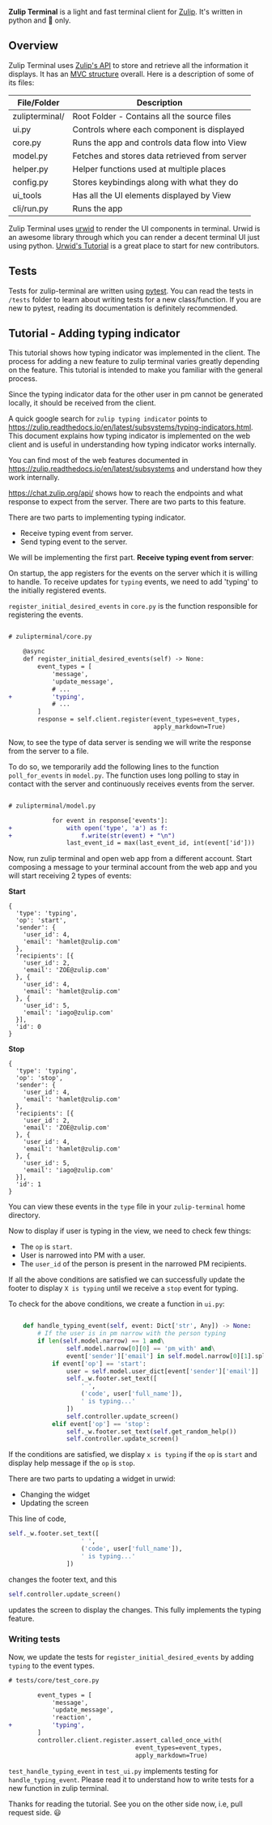 **Zulip Terminal** is a light and fast terminal client for [Zulip](https://zulipchat.com). It's written in python and :snake: only.

## Overview
Zulip Terminal uses [Zulip's API](https://zulipchat.com/api/) to store and retrieve all the information it displays. It has an [MVC structure](https://en.wikipedia.org/wiki/Model%E2%80%93view%E2%80%93controller) overall. Here is a description of some of its files:
 
| File/Folder                                           | Description                                   |
| ----------------------------------------------------- | --------------------------------------------- |
|zulipterminal/                                         | Root Folder - Contains all the source files   |
|              ui.py                                    | Controls where each component is displayed    |
|              core.py                                  | Runs the app and controls data flow into View |
|              model.py                                 | Fetches and stores data retrieved from server |
|              helper.py                                | Helper functions used at multiple places      |
|              config.py                                | Stores keybindings along with what they do    |
|              ui_tools                                 | Has all the UI elements displayed by View     |
|              cli/run.py                               | Runs the app                                  |

Zulip Terminal uses [urwid](http://urwid.org/) to render the UI components in terminal. Urwid is an awesome library through which you can render a decent terminal UI just using python. [Urwid's Tutorial](http://urwid.org/tutorial/index.html) is a great place to start for new contributors.

## Tests
Tests for zulip-terminal are written using [pytest](https://pytest.org/). You can read the tests in `/tests` folder to learn about writing tests for a new class/function. If you are new to pytest, reading its documentation is definitely recommended.


## Tutorial - Adding typing indicator
This tutorial shows how typing indicator was implemented in the client. The process for adding a new feature to zulip terminal varies greatly depending on the feature. This tutorial is intended to make you familiar with the general process.

Since the typing indicator data for the other user in pm cannot be generated locally, it should be received from the client.

A quick google search for `zulip typing indicator` points to https://zulip.readthedocs.io/en/latest/subsystems/typing-indicators.html. This document explains how typing indicator is implemented on the web client and is useful in understanding how typing indicator works internally.

You can find most of the web features documented in https://zulip.readthedocs.io/en/latest/subsystems and understand how they work internally.

https://chat.zulip.org/api/ shows how to reach the endpoints and what response to expect from the server. There are two parts to this feature.

There are two parts to implementing typing indicator.
* Receive typing event from server.
* Send typing event to the server.

We will be implementing the first part. **Receive typing event from server**:

On startup, the app registers for the events on the server which it is willing to handle. To receive updates for `typing` events, we need to add 'typing' to the initially registered events. 

`register_initial_desired_events` in `core.py` is the function responsible for registering the events.
``` diff

# zulipterminal/core.py

    @async
    def register_initial_desired_events(self) -> None:
        event_types = [
            'message',
            'update_message',
            # ...
+           'typing',
            # ...
        ]
        response = self.client.register(event_types=event_types,
                                        apply_markdown=True)
```

Now, to see the type of data server is sending we will write the response from the server to a file.

To do so, we temporarily add the following lines to the function `poll_for_events` in `model.py`. The function uses long polling to stay in contact with the server and continuously receives events from the server. 

``` diff

# zulipterminal/model.py

            for event in response['events']:
+               with open('type', 'a') as f:
+                   f.write(str(event) + "\n")
                last_event_id = max(last_event_id, int(event['id']))
```

Now, run zulip terminal and open web app from a different account. Start composing a message to your terminal account from the web app and you will start receiving 2 types of events:

**Start**
```
{
  'type': 'typing',
  'op': 'start',
  'sender': {
    'user_id': 4,
    'email': 'hamlet@zulip.com'
  },
  'recipients': [{
    'user_id': 2,
    'email': 'ZOE@zulip.com'
  }, {
    'user_id': 4,
    'email': 'hamlet@zulip.com'
  }, {
    'user_id': 5,
    'email': 'iago@zulip.com'
  }],
  'id': 0
}
```


**Stop**
```
{
  'type': 'typing',
  'op': 'stop',
  'sender': {
    'user_id': 4,
    'email': 'hamlet@zulip.com'
  },
  'recipients': [{
    'user_id': 2,
    'email': 'ZOE@zulip.com'
  }, {
    'user_id': 4,
    'email': 'hamlet@zulip.com'
  }, {
    'user_id': 5,
    'email': 'iago@zulip.com'
  }],
  'id': 1
}
```

You can view these events in the `type` file in your `zulip-terminal` home directory.

Now to display if user is typing in the view, we need to check few things:
* The `op` is `start`.
* User is narrowed into PM with a user.
* The `user_id` of the person is present in the narrowed PM recipients.

If all the above conditions are satisfied we can successfully update the footer to display `X is typing` until we receive
a `stop` event for typing.

To check for the above conditions, we create a function in `ui.py`:
```python

    def handle_typing_event(self, event: Dict['str', Any]) -> None:
        # If the user is in pm narrow with the person typing
        if len(self.model.narrow) == 1 and\
                self.model.narrow[0][0] == 'pm_with' and\
                event['sender']['email'] in self.model.narrow[0][1].split(','):
            if event['op'] == 'start':
                user = self.model.user_dict[event['sender']['email']]
                self._w.footer.set_text([
                    ' ',
                    ('code', user['full_name']),
                    ' is typing...'
                ])
                self.controller.update_screen()
            elif event['op'] == 'stop':
                self._w.footer.set_text(self.get_random_help())
                self.controller.update_screen()
```
If the conditions are satisfied, we display `x is typing` if the `op` is `start` and display help message if the `op` is `stop`.

There are two parts to updating a widget in urwid:
* Changing the widget
* Updating the screen

This line of code,
```python
self._w.footer.set_text([
                    ' ',
                    ('code', user['full_name']),
                    ' is typing...'
                ])
```
changes the footer text, and this
```python
self.controller.update_screen()
```
updates the screen to display the changes. This fully implements the typing feature. 

### Writing tests
Now, we update the tests for `register_initial_desired_events` by adding `typing`
to the event types.
```diff
# tests/core/test_core.py

        event_types = [
            'message',
            'update_message',
            'reaction',
+           'typing',
        ]
        controller.client.register.assert_called_once_with(
                                   event_types=event_types,
                                   apply_markdown=True)
```

`test_handle_typing_event` in `test_ui.py` implements testing for `handle_typing_event`. Please read it to understand how to write tests for a new function in zulip terminal.

Thanks for reading the tutorial. See you on the other side now, i.e, pull request side. :smiley: 